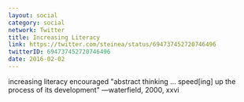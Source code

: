 ```yaml
---
layout: social
category: social
network: Twitter
title: Increasing Literacy
link: https://twitter.com/steinea/status/694737452720746496
twitterID: 694737452720746496
date: 2016-02-02
---
```


increasing literacy encouraged "abstract thinking ... speed[ing] up the process of its development" —waterfield, 2000, xxvi
